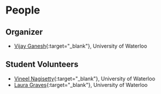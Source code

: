 # People

## Organizer
- [Vijay Ganesh](https://ece.uwaterloo.ca/~vganesh/){:target="_blank"}, University of Waterloo

## Student Volunteers
- [Vineel Nagisetty](https://github.com/vin-nag){:target="_blank"}, University of Waterloo
- [Laura Graves](http://www.lauragraves.ca/){:target="_blank"}, University of Waterloo
